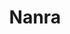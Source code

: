 ---
title: Nanra
github: https://github.com/Nanra
mode: light
transition: 3s
archetype:
- Descriptive
---
